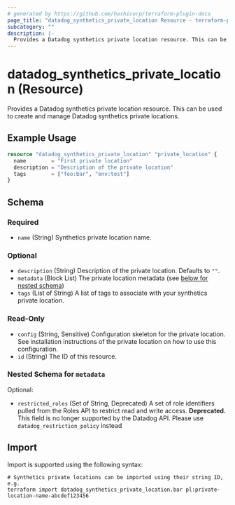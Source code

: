 ```yaml
---
# generated by https://github.com/hashicorp/terraform-plugin-docs
page_title: "datadog_synthetics_private_location Resource - terraform-provider-datadog"
subcategory: ""
description: |-
  Provides a Datadog synthetics private location resource. This can be used to create and manage Datadog synthetics private locations.
---
```


# datadog_synthetics_private_location (Resource)

Provides a Datadog synthetics private location resource. This can be used to create and manage Datadog synthetics private locations.

## Example Usage

```terraform
resource "datadog_synthetics_private_location" "private_location" {
  name        = "First private location"
  description = "Description of the private location"
  tags        = ["foo:bar", "env:test"]
}
```

<!-- schema generated by tfplugindocs -->
## Schema

### Required

- `name` (String) Synthetics private location name.

### Optional

- `description` (String) Description of the private location. Defaults to `""`.
- `metadata` (Block List) The private location metadata (see [below for nested schema](#nestedblock--metadata))
- `tags` (List of String) A list of tags to associate with your synthetics private location.

### Read-Only

- `config` (String, Sensitive) Configuration skeleton for the private location. See installation instructions of the private location on how to use this configuration.
- `id` (String) The ID of this resource.

<a id="nestedblock--metadata"></a>
### Nested Schema for `metadata`

Optional:

- `restricted_roles` (Set of String, Deprecated) A set of role identifiers pulled from the Roles API to restrict read and write access. **Deprecated.** This field is no longer supported by the Datadog API. Please use `datadog_restriction_policy` instead

## Import

Import is supported using the following syntax:

```shell
# Synthetics private locations can be imported using their string ID, e.g.
terraform import datadog_synthetics_private_location.bar pl:private-location-name-abcdef123456
```
